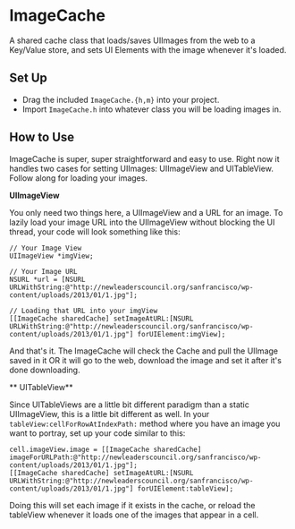 ImageCache
==========

A shared cache class that loads/saves UIImages from the web to a Key/Value store, and sets UI Elements with the image whenever it's loaded.

## Set Up ##

* Drag the included <code>ImageCache.{h,m}</code> into your project.
* Import <code>ImageCache.h</code> into whatever class you will be loading images in.

## How to Use ##

ImageCache is super, super straightforward and easy to use. Right now it handles two cases for setting UIImages: UIImageView and UITableView. Follow along for loading your images.

**UIImageView**

You only need two things here, a UIImageView and a URL for an image. To lazily load your image URL into the UIImageView without blocking the UI thread, your code will look something like this:

```objc
// Your Image View
UIImageView *imgView;

// Your Image URL
NSURL *url = [NSURL URLWithString:@"http://newleaderscouncil.org/sanfrancisco/wp-content/uploads/2013/01/1.jpg"];

// Loading that URL into your imgView
[[ImageCache sharedCache] setImageAtURL:[NSURL URLWithString:@"http://newleaderscouncil.org/sanfrancisco/wp-content/uploads/2013/01/1.jpg"] forUIElement:imgView];
```

And that's it. The ImageCache will check the Cache and pull the UIImage saved in it OR it will go to the web, download the image and set it after it's done downloading.

** UITableView**

Since UITableViews are a little bit different paradigm than a static UIImageView, this is a little bit different as well. In your <code>tableView:cellForRowAtIndexPath:</code> method where you have an image you want to portray, set up your code similar to this:

```objc
cell.imageView.image = [[ImageCache sharedCache] imageForURLPath:@"http://newleaderscouncil.org/sanfrancisco/wp-content/uploads/2013/01/1.jpg"];
[[ImageCache sharedCache] setImageAtURL:[NSURL URLWithString:@"http://newleaderscouncil.org/sanfrancisco/wp-content/uploads/2013/01/1.jpg"] forUIElement:tableView];
```

Doing this will set each image if it exists in the cache, or reload the tableView whenever it loads one of the images that appear in a cell.
